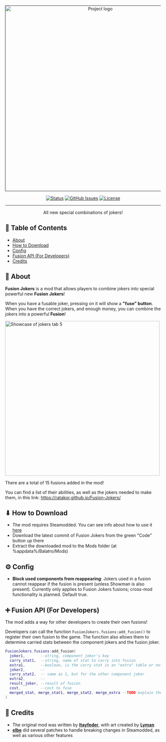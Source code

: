 <p align="center">
  <a href="" rel="noopener">
 <img width=600px src="art/logo.png?raw=true" alt="Project logo"></a>
</p>


<div align="center">

[![Status](https://img.shields.io/badge/status-active-success.svg)]()
[![GitHub Issues](https://img.shields.io/github/issues/itayfeder/Fusion-Jokers.svg)](https://github.com/itayfeder/Fusion-Jokers/issues)
[![License](https://img.shields.io/badge/license-GNU-blue.svg)](/LICENSE)

</div>

---

<p align="center"> All new special combinations of jokers!
    <br>
</p>

## 📝 Table of Contents

- [About](#about)
- [How to Download](#how_to_download)
- [Config](#config)
- [Fusion API (For Developers)](#fusion_api)
- [Credits](#credits)

## 🧐 About <a name = "about"></a>

**Fusion Jokers** is a mod that allows players to combine jokers into special powerful new **Fusion Jokers**!

When you have a fusable joker, pressing on it will show a **"fuse" button**. When you have the correct jokers, and enough money, you can combine the jokers into a powerful **Fusion**!

<img width=500px src="art/jokers_tab.png?raw=true" alt="Showcase of jokers tab 5"></a>

There are a total of 15 fusions added in the mod!

You can find a list of their abilities, as well as the jokers needed to make them, in this link: https://ratakor.github.io/Fusion-Jokers/

## ⬇ How to Download <a name = "how_to_download"></a>

- The mod requires Steamodded. You can see info about how to use it [here](https://github.com/Steamopollys/Steamodded)
- Download the latest commit of Fusion Jokers from the green "Code" button up there
- Extract the downloaded mod to the Mods folder (at %appdata%/Balatro/Mods)

## ⚙️ Config <a name = "config"></a>

- **Block used components from reappearing**: Jokers used in a fusion cannot reappear if the fusion is present (unless Showman is also present). Currently only applies to Fusion Jokers fusions; cross-mod functionality is planned. Default true.

## ➕ Fusion API (For Developers) <a name = "fusion_api"></a>

The mod adds a way for other developers to create their own fusions!

Developers can call the function `FusionJokers.fusions:add_fusion()` to register their own fusion to the game. The function also allows them to determine carried stats between the component jokers and the fusion joker.

```lua
FusionJokers.fusions:add_fusion(
  joker1,       --string, component joker's key
  carry_stat1,  --string, name of stat to carry into fusion
  extra1,       --boolean, is the carry stat in an "extra" table or not
  joker2,       --
  carry_stat2,  -- same as 1, but for the other component joker
  extra2,       --
  result_joker, --result of fusion
  cost,         --cost to fuse
  merged_stat, merge_stat1, merge_stat2, merge_extra --TODO explain these
)
```

## 🎉 Credits <a name = "credits"></a>

- The original mod was written by [**Itayfeder**](https://github.com/stars/itayfeder/lists/balatro-modding), with art created by [**Lyman**](https://github.com/spikeof2010)
- [**elbe**](https://github.com/lshtech) did several patches to handle breaking changes in Steamodded, as well as various other features
